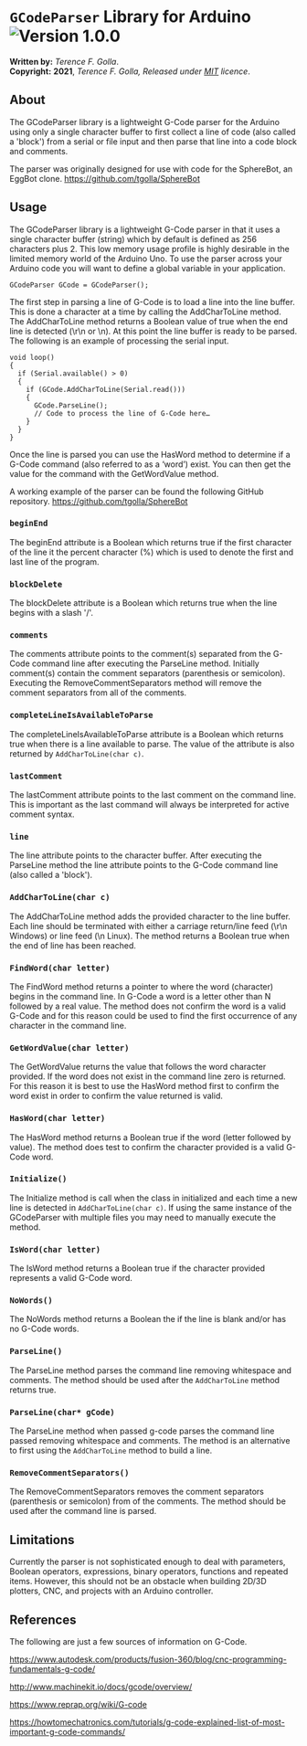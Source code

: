 # `GCodeParser` Library for Arduino ![Version 1.0.0](https://img.shields.io/badge/Version-1.0.0-blue.svg)

**Written by:** *Terence F. Golla*.  
**Copyright:** **2021**, *Terence F. Golla, Released under [MIT](/LICENSE) licence*.

## About
The GCodeParser library is a lightweight G-Code parser for the Arduino using only a single character buffer to first collect a line of code (also called a 'block') from a serial or file input and then parse that line into a code block and comments.

The parser was originally designed for use with code for the SphereBot, an EggBot clone.
https://github.com/tgolla/SphereBot

## Usage
The GCodeParser library is a lightweight G-Code parser in that it uses a single character buffer (string) which by default is defined as 256 characters plus 2.  This low memory usage profile is highly desirable in the limited memory world of the Arduino Uno.  To use the parser across your Arduino code you will want to define a global variable in your application.

```
GCodeParser GCode = GCodeParser();
```

The first step in parsing a line of G-Code is to load a line into the line buffer.  This is done a character at a time by calling the AddCharToLine method.  The AddCharToLine method returns a Boolean value of true when the end line is detected (\r\n or \n).  At this point the line buffer is ready to be parsed.  The following is an example of processing the serial input.

```
void loop()
{
  if (Serial.available() > 0)
  {
    if (GCode.AddCharToLine(Serial.read()))
    {
      GCode.ParseLine();
      // Code to process the line of G-Code here…
    }
  }
}
```

Once the line is parsed you can use the HasWord method to determine if a G-Code command (also referred to as a ‘word’) exist.  You can then get the value for the command with the GetWordValue method. 

A working example of the parser can be found the following GitHub repository.
https://github.com/tgolla/SphereBot

### `beginEnd`
The beginEnd attribute is a Boolean which returns true if the first character of the line it the percent character (%) which is used to denote the first and last line of the program.  

### `blockDelete`
The blockDelete attribute is a Boolean which returns true when the line begins with a slash '/'.

### `comments`
The comments attribute points to the comment(s) separated from the G-Code command line after executing the ParseLine method. Initially comment(s) contain the comment separators (parenthesis or semicolon). Executing the RemoveCommentSeparators method will remove the comment separators from all of the comments.

### `completeLineIsAvailableToParse`
The completeLineIsAvailableToParse attribute is a Boolean which returns true when there is a line available to parse. The value of the attribute is also returned by `AddCharToLine(char c)`.

### `lastComment`
The lastComment attribute points to the last comment on the command line. This is important as the last command will always be interpreted for active comment syntax.

### `line`
The line attribute points to the character buffer. After executing the ParseLine method the line attribute points to the G-Code command line (also called a 'block').

### `AddCharToLine(char c)`
The AddCharToLine method adds the provided character to the line buffer.  Each line should be terminated with either a carriage return/line feed (\r\n Windows) or line feed (\n Linux). The method returns a Boolean true when the end of line has been reached.

### `FindWord(char letter)`
The FindWord method returns a pointer to where the word (character) begins in the command line. In G-Code a word is a letter other than N followed by a real value. The method does not confirm the word is a valid G-Code and for this reason could be used to find the first occurrence of any character in the command line.

### `GetWordValue(char letter)`
The GetWordValue returns the value that follows the word character provided. If the word does not exist in the command line zero is returned.  For this reason it is best to use the HasWord method first to confirm the word exist in order to confirm the value returned is valid.

### `HasWord(char letter)`
The HasWord method returns a Boolean true if the word (letter followed by value). The method does test to confirm the character provided is a valid G-Code word.

### `Initialize()`
The Initialize method is call when the class in initialized and each time a new line is detected in `AddCharToLine(char c)`. If using the same instance of the GCodeParser with multiple files you may need to manually execute the method.

### `IsWord(char letter)`
The IsWord method returns a Boolean true if the character provided represents a valid G-Code word.

### `NoWords()`
The NoWords method returns a Boolean the if the line is blank and/or has no G-Code words.

### `ParseLine()`
The ParseLine method parses the command line removing whitespace and comments. The method should be used after the `AddCharToLine` method returns true.

### `ParseLine(char* gCode)`
The ParseLine method when passed g-code parses the command line passed removing whitespace and comments. The method is an alternative to first using the `AddCharToLine` method to build a line.

### `RemoveCommentSeparators()`
The RemoveCommentSeparators removes the comment separators (parenthesis or semicolon) from of the comments. The method should be used after the command line is parsed.

## Limitations
Currently the parser is not sophisticated enough to deal with parameters, Boolean operators, expressions, binary operators, functions and repeated items. However, this should not be an obstacle when building 2D/3D plotters, CNC, and projects with an Arduino controller.

## References

The following are just a few sources of information on G-Code.

https://www.autodesk.com/products/fusion-360/blog/cnc-programming-fundamentals-g-code/

http://www.machinekit.io/docs/gcode/overview/

https://www.reprap.org/wiki/G-code

https://howtomechatronics.com/tutorials/g-code-explained-list-of-most-important-g-code-commands/
 
